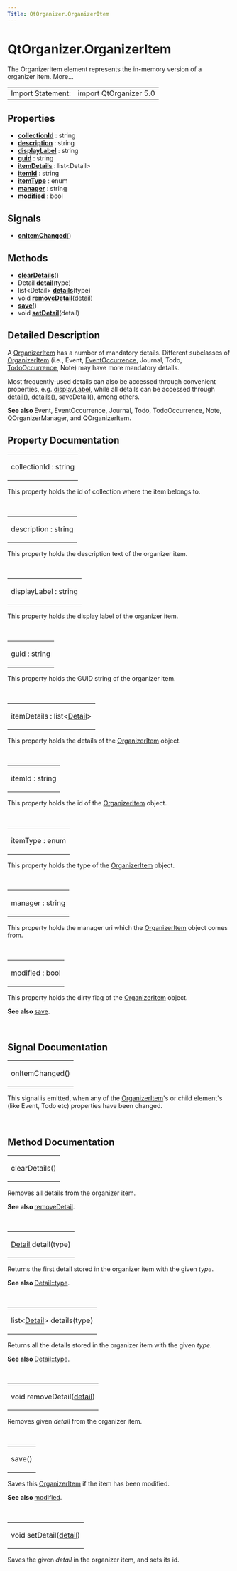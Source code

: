 ```yaml
---
Title: QtOrganizer.OrganizerItem
---
```


# QtOrganizer.OrganizerItem

<span class="subtitle"></span>
<!-- $$$OrganizerItem-brief -->
<p>The OrganizerItem element represents the in-memory version of a organizer item. More...</p>
<!-- @@@OrganizerItem -->
<table class="alignedsummary">
<tr><td class="memItemLeft rightAlign topAlign"> Import Statement:</td><td class="memItemRight bottomAlign"> import QtOrganizer 5.0</td></tr></table><ul>
</ul>
<h2 id="properties">Properties</h2>
<ul>
<li class="fn"><b><b><a href="#collectionId-prop">collectionId</a></b></b> : string</li>
<li class="fn"><b><b><a href="#description-prop">description</a></b></b> : string</li>
<li class="fn"><b><b><a href="#displayLabel-prop">displayLabel</a></b></b> : string</li>
<li class="fn"><b><b><a href="#guid-prop">guid</a></b></b> : string</li>
<li class="fn"><b><b><a href="#itemDetails-prop">itemDetails</a></b></b> : list&lt;Detail&gt;</li>
<li class="fn"><b><b><a href="#itemId-prop">itemId</a></b></b> : string</li>
<li class="fn"><b><b><a href="#itemType-prop">itemType</a></b></b> : enum</li>
<li class="fn"><b><b><a href="#manager-prop">manager</a></b></b> : string</li>
<li class="fn"><b><b><a href="#modified-prop">modified</a></b></b> : bool</li>
</ul>
<h2 id="signals">Signals</h2>
<ul>
<li class="fn"><b><b><a href="#onItemChanged-signal">onItemChanged</a></b></b>()</li>
</ul>
<h2 id="methods">Methods</h2>
<ul>
<li class="fn"><b><b><a href="#clearDetails-method">clearDetails</a></b></b>()</li>
<li class="fn">Detail <b><b><a href="#detail-method">detail</a></b></b>(type)</li>
<li class="fn">list&lt;Detail&gt; <b><b><a href="#details-method">details</a></b></b>(type)</li>
<li class="fn">void <b><b><a href="#removeDetail-method">removeDetail</a></b></b>(detail)</li>
<li class="fn"><b><b><a href="#save-method">save</a></b></b>()</li>
<li class="fn">void <b><b><a href="#setDetail-method">setDetail</a></b></b>(detail)</li>
</ul>
<!-- $$$OrganizerItem-description -->
<h2 id="details">Detailed Description</h2>
</p>
<p>A <a href="index.html">OrganizerItem</a> has a number of mandatory details. Different subclasses of <a href="index.html">OrganizerItem</a> (i.e&#x2e;, Event, <a href="QtOrganizer.EventOccurrence.md">EventOccurrence</a>, Journal, Todo, <a href="QtOrganizer.TodoOccurrence.md">TodoOccurrence</a>, Note) may have more mandatory details.</p>
<p>Most frequently-used details can also be accessed through convenient properties, e.g&#x2e; <a href="#displayLabel-prop">displayLabel</a>, while all details can be accessed through <a href="#detail-method">detail()</a>, <a href="#details-method">details()</a>, saveDetail(), among others.</p>
<p><b>See also </b>Event, EventOccurrence, Journal, Todo, TodoOccurrence, Note, QOrganizerManager, and QOrganizerItem.</p>
<!-- @@@OrganizerItem -->
<h2>Property Documentation</h2>
<!-- $$$collectionId -->
<table class="qmlname"><tr valign="top" id="collectionId-prop"><td class="tblQmlPropNode"><p><span class="name">collectionId</span> : <span class="type">string</span></p></td></tr></table><p>This property holds the id of collection where the item belongs to.</p>
<!-- @@@collectionId -->
<br/>
<!-- $$$description -->
<table class="qmlname"><tr valign="top" id="description-prop"><td class="tblQmlPropNode"><p><span class="name">description</span> : <span class="type">string</span></p></td></tr></table><p>This property holds the description text of the organizer item.</p>
<!-- @@@description -->
<br/>
<!-- $$$displayLabel -->
<table class="qmlname"><tr valign="top" id="displayLabel-prop"><td class="tblQmlPropNode"><p><span class="name">displayLabel</span> : <span class="type">string</span></p></td></tr></table><p>This property holds the display label of the organizer item.</p>
<!-- @@@displayLabel -->
<br/>
<!-- $$$guid -->
<table class="qmlname"><tr valign="top" id="guid-prop"><td class="tblQmlPropNode"><p><span class="name">guid</span> : <span class="type">string</span></p></td></tr></table><p>This property holds the GUID string of the organizer item.</p>
<!-- @@@guid -->
<br/>
<!-- $$$itemDetails -->
<table class="qmlname"><tr valign="top" id="itemDetails-prop"><td class="tblQmlPropNode"><p><span class="name">itemDetails</span> : <span class="type">list</span>&lt;<span class="type"><a href="QtOrganizer.Detail.md">Detail</a></span>&gt;</p></td></tr></table><p>This property holds the details of the <a href="index.html">OrganizerItem</a> object.</p>
<!-- @@@itemDetails -->
<br/>
<!-- $$$itemId -->
<table class="qmlname"><tr valign="top" id="itemId-prop"><td class="tblQmlPropNode"><p><span class="name">itemId</span> : <span class="type">string</span></p></td></tr></table><p>This property holds the id of the <a href="index.html">OrganizerItem</a> object.</p>
<!-- @@@itemId -->
<br/>
<!-- $$$itemType -->
<table class="qmlname"><tr valign="top" id="itemType-prop"><td class="tblQmlPropNode"><p><span class="name">itemType</span> : <span class="type">enum</span></p></td></tr></table><p>This property holds the type of the <a href="index.html">OrganizerItem</a> object.</p>
<!-- @@@itemType -->
<br/>
<!-- $$$manager -->
<table class="qmlname"><tr valign="top" id="manager-prop"><td class="tblQmlPropNode"><p><span class="name">manager</span> : <span class="type">string</span></p></td></tr></table><p>This property holds the manager uri which the <a href="index.html">OrganizerItem</a> object comes from.</p>
<!-- @@@manager -->
<br/>
<!-- $$$modified -->
<table class="qmlname"><tr valign="top" id="modified-prop"><td class="tblQmlPropNode"><p><span class="name">modified</span> : <span class="type">bool</span></p></td></tr></table><p>This property holds the dirty flag of the <a href="index.html">OrganizerItem</a> object.</p>
<p><b>See also </b><a href="#save-method">save</a>.</p>
<!-- @@@modified -->
<br/>
<h2>Signal Documentation</h2>
<!-- $$$onItemChanged -->
<table class="qmlname"><tr valign="top" id="onItemChanged-signal"><td class="tblQmlFuncNode"><p><span class="name">onItemChanged</span>()</p></td></tr></table><p>This signal is emitted, when any of the <a href="index.html">OrganizerItem</a>'s or child element's (like Event, Todo etc) properties have been changed.</p>
<!-- @@@onItemChanged -->
<br/>
<h2>Method Documentation</h2>
<!-- $$$clearDetails -->
<table class="qmlname"><tr valign="top" id="clearDetails-method"><td class="tblQmlFuncNode"><p><span class="name">clearDetails</span>()</p></td></tr></table><p>Removes all details from the organizer item.</p>
<p><b>See also </b><a href="#removeDetail-method">removeDetail</a>.</p>
<!-- @@@clearDetails -->
<br/>
<!-- $$$detail -->
<table class="qmlname"><tr valign="top" id="detail-method"><td class="tblQmlFuncNode"><p><span class="type"><a href="QtOrganizer.Detail.md">Detail</a></span> <span class="name">detail</span>(<span class="type">type</span>)</p></td></tr></table><p>Returns the first detail stored in the organizer item with the given <i>type</i>.</p>
<p><b>See also </b><a href="QtOrganizer.Detail.md#type-prop">Detail::type</a>.</p>
<!-- @@@detail -->
<br/>
<!-- $$$details -->
<table class="qmlname"><tr valign="top" id="details-method"><td class="tblQmlFuncNode"><p><span class="type">list</span>&lt;<span class="type"><a href="QtOrganizer.Detail.md">Detail</a></span>&gt; <span class="name">details</span>(<span class="type">type</span>)</p></td></tr></table><p>Returns all the details stored in the organizer item with the given <i>type</i>.</p>
<p><b>See also </b><a href="QtOrganizer.Detail.md#type-prop">Detail::type</a>.</p>
<!-- @@@details -->
<br/>
<!-- $$$removeDetail -->
<table class="qmlname"><tr valign="top" id="removeDetail-method"><td class="tblQmlFuncNode"><p><span class="type">void</span> <span class="name">removeDetail</span>(<span class="type"><a href="#detail-method">detail</a></span>)</p></td></tr></table><p>Removes given <i>detail</i> from the organizer item.</p>
<!-- @@@removeDetail -->
<br/>
<!-- $$$save -->
<table class="qmlname"><tr valign="top" id="save-method"><td class="tblQmlFuncNode"><p><span class="name">save</span>()</p></td></tr></table><p>Saves this <a href="index.html">OrganizerItem</a> if the item has been modified.</p>
<p><b>See also </b><a href="#modified-prop">modified</a>.</p>
<!-- @@@save -->
<br/>
<!-- $$$setDetail -->
<table class="qmlname"><tr valign="top" id="setDetail-method"><td class="tblQmlFuncNode"><p><span class="type">void</span> <span class="name">setDetail</span>(<span class="type"><a href="#detail-method">detail</a></span>)</p></td></tr></table><p>Saves the given <i>detail</i> in the organizer item, and sets its id.</p>
<!-- @@@setDetail -->
<br/>

